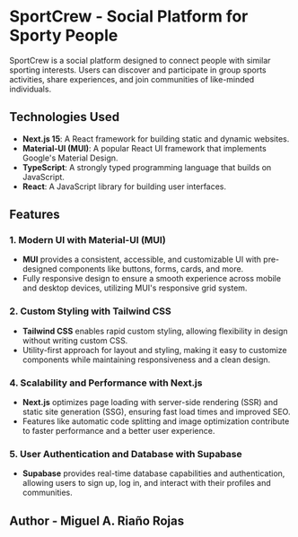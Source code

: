 # SportCrew - Social Platform for Sporty People

SportCrew is a social platform designed to connect people with similar sporting interests. Users can discover and participate in group sports activities, share experiences, and join communities of like-minded individuals.

## Technologies Used

- **Next.js 15**: A React framework for building static and dynamic websites.
- **Material-UI (MUI)**: A popular React UI framework that implements Google's Material Design.
- **TypeScript**: A strongly typed programming language that builds on JavaScript.
- **React**: A JavaScript library for building user interfaces.

## Features

### 1. **Modern UI with Material-UI (MUI)**

- **MUI** provides a consistent, accessible, and customizable UI with pre-designed components like buttons, forms, cards, and more.
- Fully responsive design to ensure a smooth experience across mobile and desktop devices, utilizing MUI's responsive grid system.

### 2. **Custom Styling with Tailwind CSS**

- **Tailwind CSS** enables rapid custom styling, allowing flexibility in design without writing custom CSS.
- Utility-first approach for layout and styling, making it easy to customize components while maintaining responsiveness and a clean design.

### 4. **Scalability and Performance with Next.js**

- **Next.js** optimizes page loading with server-side rendering (SSR) and static site generation (SSG), ensuring fast load times and improved SEO.
- Features like automatic code splitting and image optimization contribute to faster performance and a better user experience.

### 5. **User Authentication and Database with Supabase**

- **Supabase** provides real-time database capabilities and authentication, allowing users to sign up, log in, and interact with their profiles and communities.

## Author - **Miguel A. Riaño Rojas**

[Github]: https://github.com/Mriano29
[Linkedin]: https://www.linkedin.com/in/mriano29/
[Email]: mriano290801@gmail.com
